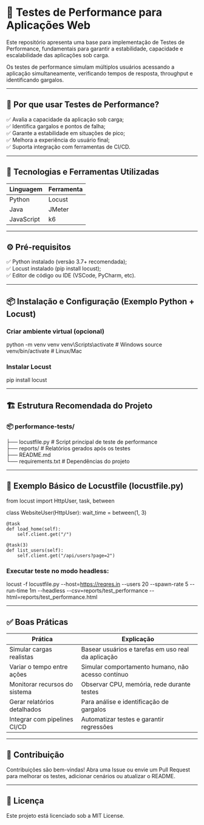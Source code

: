 # 🚀 Testes de Performance para Aplicações Web

Este repositório apresenta uma base para implementação de Testes de Performance, fundamentais para garantir a estabilidade, capacidade e escalabilidade das aplicações sob carga.

Os testes de performance simulam múltiplos usuários acessando a aplicação simultaneamente, verificando tempos de resposta, throughput e identificando gargalos.

---

## 🎯 Por que usar Testes de Performance?  
  
✅ Avalia a capacidade da aplicação sob carga;  
✅ Identifica gargalos e pontos de falha;  
✅ Garante a estabilidade em situações de pico;  
✅ Melhora a experiência do usuário final;  
✅ Suporta integração com ferramentas de CI/CD.  

---

## 🧰 Tecnologias e Ferramentas Utilizadas
| Linguagem   | Ferramenta   |
|-------------|--------------|
| Python      | Locust       |
| Java        | JMeter       |
| JavaScript  | k6           |

---

## ⚙️ Pré-requisitos  
  
✅ Python instalado (versão 3.7+ recomendada);  
✅ Locust instalado (pip install locust);  
✅ Editor de código ou IDE (VSCode, PyCharm, etc).  

---

## 📦 Instalação e Configuração (Exemplo Python + Locust)
### Criar ambiente virtual (opcional)
python -m venv venv
venv\Scripts\activate   # Windows
source venv/bin/activate  # Linux/Mac

### Instalar Locust
pip install locust

---

## 🏗 Estrutura Recomendada do Projeto

### 📦 performance-tests/  
├── locustfile.py # Script principal de teste de performance  
├── reports/ # Relatórios gerados após os testes  
├── README.md  
└── requirements.txt # Dependências do projeto  

---

## 🔎 Exemplo Básico de Locustfile (locustfile.py)
from locust import HttpUser, task, between

class WebsiteUser(HttpUser):
    wait_time = between(1, 3)

    @task
    def load_home(self):
        self.client.get("/")
    
    @task(3)
    def list_users(self):
        self.client.get("/api/users?page=2")


### Executar teste no modo headless:

locust -f locustfile.py --host=https://reqres.in --users 20 --spawn-rate 5 --run-time 1m --headless --csv=reports/test_performance --html=reports/test_performance.html

---

## ✅ Boas Práticas  
| Prática                       | Explicação                                           |
|-------------------------------|------------------------------------------------------|
| Simular cargas realistas      | Basear usuários e tarefas em uso real da aplicação   |
| Variar o tempo entre ações    | Simular comportamento humano, não acesso contínuo    |
| Monitorar recursos do sistema | Observar CPU, memória, rede durante testes           |
| Gerar relatórios detalhados   | Para análise e identificação de gargalos             |
| Integrar com pipelines CI/CD  | Automatizar testes e garantir regressões             |
	  
---

## 🤝 Contribuição

Contribuições são bem-vindas!
Abra uma Issue ou envie um Pull Request para melhorar os testes, adicionar cenários ou atualizar o README.

---

## 📄 Licença

Este projeto está licenciado sob a MIT License.







